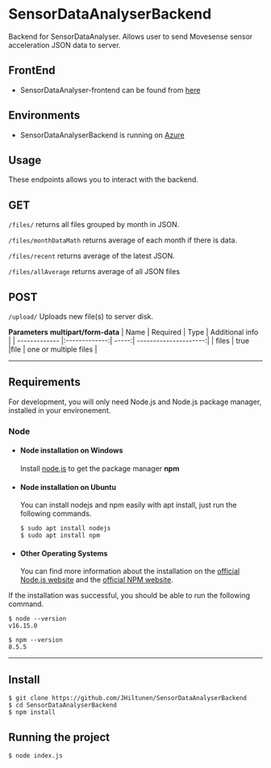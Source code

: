 # SensorDataAnalyserBackend

Backend for SensorDataAnalyser. Allows user to send Movesense sensor acceleration JSON data to server.

## FrontEnd
- SensorDataAnalyser-frontend can be found from [here](https://github.com/JHiltunen/SensorDataAnalyser)

## Environments
- SensorDataAnalyserBackend is running on [Azure](https://sensordataanalyserbackend.azurewebsites.net/)

## Usage
These endpoints allows you to interact with the backend.
## GET
`/files/` returns all files grouped by month in JSON.

`/files/monthDataMath` returns average of each month if there is data.

`/files/recent` returns average of the latest JSON.

`/files/allAverage` returns average of all JSON files

## POST
`/upload/` Uploads new file(s) to server disk.

**Parameters**
**multipart/form-data**
| Name          | Required      | Type  | Additional info       |
| ------------- |:-------------:| -----:| ---------------------:|
| files         | true          |file   | one or multiple files |

---
## Requirements

For development, you will only need Node.js and Node.js package manager, installed in your environement.

### Node
- #### Node installation on Windows
  Install [node.js](https://nodejs.org/en/) to get the package manager **npm**

- #### Node installation on Ubuntu

  You can install nodejs and npm easily with apt install, just run the following commands.

      $ sudo apt install nodejs
      $ sudo apt install npm

- #### Other Operating Systems
  You can find more information about the installation on the [official Node.js website](https://nodejs.org/) and the [official NPM website](https://npmjs.org/).

If the installation was successful, you should be able to run the following command.

    $ node --version
    v16.15.0

    $ npm --version
    8.5.5

---

## Install

    $ git clone https://github.com/JHiltunen/SensorDataAnalyserBackend
    $ cd SensorDataAnalyserBackend
    $ npm install

## Running the project

    $ node index.js
